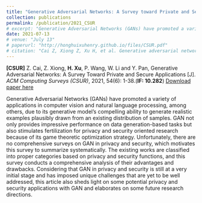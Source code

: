 ```yaml
---
title: "Generative Adversarial Networks: A Survey toward Private and Secure Applications"
collection: publications
permalink: /publication/2021_CSUR
# excerpt: "Generative Adversarial Networks (GANs) have promoted a variety of applications in computer vision and natural language processing, among others, due to its generative model’s compelling ability to generate realistic examples plausibly drawn from an existing distribution of samples. GAN not only provides impressive performance on data generation-based tasks but also stimulates fertilization for privacy and security oriented research because of its game theoretic optimization strategy. Unfortunately, there are no comprehensive surveys on GAN in privacy and security, which motivates this survey to summarize systematically. The existing works are classified into proper categories based on privacy and security functions, and this survey conducts a comprehensive analysis of their advantages and drawbacks. Considering that GAN in privacy and security is still at a very initial stage and has imposed unique challenges that are yet to be well addressed, this article also sheds light on some potential privacy and security applications with GAN and elaborates on some future research directions."
date: 2021-07-13
# venue: "July 13"
# paperurl: "http://honghuixuhenry.github.io/files/CSUR.pdf"
# citation: "Cai Z, Xiong Z, Xu H, et al. Generative adversarial networks: A survey toward private and secure applications[J]. ACM Computing Surveys (CSUR), 2021, 54(6): 1-38."
---
```


**[CSUR]** Z. Cai, Z. Xiong, **H. Xu**, P. Wang, W. Li and Y. Pan, Generative Adversarial Networks: A Survey Toward Private and Secure Applications [J]. _ACM Computing Surveys (CSUR)_, 2021, 54(6): 1-38.(**IF: 10.282**) [Download paper here](http://honghuixuhenry.github.io/files/CSUR.pdf)

Generative Adversarial Networks (GANs) have promoted a variety of applications in computer vision and natural language processing, among others, due to its generative model’s compelling ability to generate realistic examples plausibly drawn from an existing distribution of samples. GAN not only provides impressive performance on data generation-based tasks but also stimulates fertilization for privacy and security oriented research because of its game theoretic optimization strategy. Unfortunately, there are no comprehensive surveys on GAN in privacy and security, which motivates this survey to summarize systematically. The existing works are classified into proper categories based on privacy and security functions, and this survey conducts a comprehensive analysis of their advantages and drawbacks. Considering that GAN in privacy and security is still at a very initial stage and has imposed unique challenges that are yet to be well addressed, this article also sheds light on some potential privacy and security applications with GAN and elaborates on some future research directions.

<!-- Recommended citation: Cai Z, Xiong Z, Xu H, et al. Generative adversarial networks: A survey toward private and secure applications[J]. ACM Computing Surveys (CSUR), 2021, 54(6): 1-38. -->
